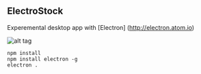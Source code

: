 ## ElectroStock

Experemental desktop app with [Electron] (http://electron.atom.io)

![alt tag](https://github.com/buurzx/electro_stock/blob/master/dji.png)

    npm install
    npm install electron -g
    electron .
